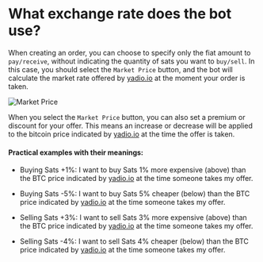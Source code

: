 # What exchange rate does the bot use?

When creating an order, you can choose to specify only the fiat amount to `pay/receive`, without indicating the quantity of sats you want to `buy/sell`. In this case, you should select the `Market Price` button, and the bot will calculate the market rate offered by [yadio.io](https://yadio.io/) at the moment your order is taken.

![Market Price](./assets/images/market-price.gif)

When you select the `Market Price` button, you can also set a premium or discount for your offer. This means an increase or decrease will be applied to the bitcoin price indicated by [yadio.io](https://yadio.io/) at the time the offer is taken.

#### Practical examples with their meanings:

- Buying Sats +1%: I want to buy Sats 1% more expensive (above) than the BTC price indicated by [yadio.io](https://yadio.io/) at the time someone takes my offer.

- Buying Sats -5%: I want to buy Sats 5% cheaper (below) than the BTC price indicated by [yadio.io](https://yadio.io/) at the time someone takes my offer.

- Selling Sats +3%: I want to sell Sats 3% more expensive (above) than the BTC price indicated by [yadio.io](https://yadio.io/) at the time someone takes my offer.

- Selling Sats -4%: I want to sell Sats 4% cheaper (below) than the BTC price indicated by [yadio.io](https://yadio.io/) at the time someone takes my offer.
